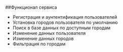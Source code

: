 ##Функционал сервиса

* Регистрация и аунтентификация пользователей
* Установка городов пользователя по умолчанию
* Поиск в базе данных по доступным городам
* Изменение данных пользователя
* Изменение данных городов
* Фильтрация по городам

